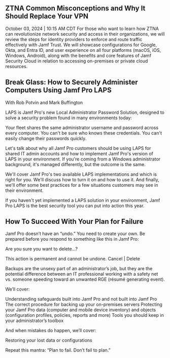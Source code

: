 ## ZTNA Common Misconceptions and Why It Should Replace Your VPN
October 03, 2024 | 10:15 AM CDT
For those who want to learn how ZTNA can revolutionize network security and access in their organizations, we will review the steps for identity providers to enforce and route traffic effectively with Jamf Trust. We will showcase configurations for Google, Okta, and Entra ID, and user experience on all four platforms (macOS, iOS, Windows, Android), along with the benefits and core features of Jamf Security Cloud in relation to accessing on-premises or private cloud resources.

## Break Glass: How to Securely Administer Computers Using Jamf Pro LAPS
With Rob Potvin and Mark Buffington
 
LAPS is Jamf Pro's new Local Administrator Password Solution, designed to solve a security problem found in many environments today:
 
Your fleet shares the same administrator username and password across every computer.
You can't be sure who knows these credentials.
You can't easily change their passwords quickly.

Let's talk about why all Jamf Pro customers should be using LAPS for shared IT admin accounts and how to implement Jamf Pro's version of LAPS in your environment. If you're coming from a Windows administrator background, it's managed differently, but the outcome is the same.

We'll cover Jamf Pro's two available LAPS implementations and which is right for you. We'll discuss how to turn it on and how to use it. And finally, we'll offer some best practices for a few situations customers may see in their environment.

If you haven't yet implemented a LAPS solution in your environment, Jamf Pro LAPS is the best security tool you can put into action this year.
 
 
## How To Succeed With Your Plan for Failure
 
Jamf Pro doesn’t have an “undo.” You need to create your own. Be prepared before you respond to something like this in Jamf Pro:
 
Are you sure you want to delete...?

This action is permanent and cannot be undone.
Cancel  |  Delete
 
Backups are the unsexy part of an administrator’s job, but they are the potential difference between an IT professional working with a safety net vs. someone speeding toward an unwanted RGE (résumé generating event).

We’ll cover:
 
Understanding safeguards built into Jamf Pro and not built into Jamf Pro
The correct procedure for backing up your on-premises servers
Protecting your Jamf Pro data (computer and mobile device inventory) and objects (configuration profiles, policies, reports and more)
Tools you should keep in your administrator’s toolbox
 
And when mistakes do happen, we’ll cover:
 
Restoring your lost data or configurations
 
Repeat this mantra: “Plan to fail. Don’t fail to plan.”
 
